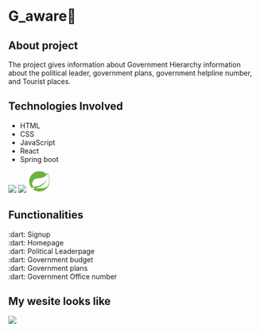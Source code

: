# G_aware🥰
<h2>About project</h2>
<p>The project gives information about Government Hierarchy information about the political leader,  government plans, government helpline number, and  Tourist places.</p>
<h2>Technologies Involved</h2>
<ul>
  <li>HTML</li>
  <li>CSS</li>
  <li>JavaScript</li>
  <li>React</li>
  <li>Spring boot</li>
  </ul>
  <div>
     <img height="50" src="https://clipart.info/images/ccovers/1499794874html5-js-css3-logo-png.png">
     <img height="40" src="https://upload.wikimedia.org/wikipedia/commons/thumb/a/a7/React-icon.svg/1200px-React-icon.svg.png">
     <img height="45" src="https://raw.githubusercontent.com/github/explore/80688e429a7d4ef2fca1e82350fe8e3517d3494d/topics/spring-boot/spring-boot.png">
  </div>
  <h2>Functionalities</h2>
 :dart: Signup <br>
 :dart: Homepage <br> 
 :dart: Political Leaderpage<br>
 :dart: Government budget <br>
 :dart: Government plans <br>
 :dart: Government Office number <br>


 <h2>My wesite looks like</h2>

 <img src="https://github.com/smuneera253/G_aware/blob/feat/GA-24-staticpages/Screenshot%20from%202023-10-18%2000-11-03.png"/>
 

